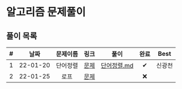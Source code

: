 # 알고리즘 문제풀이

## 풀이 목록

| # | 날짜 | 문제이름 | 링크 | 풀이 | 완료 | Best |
| :---: | :---: | :---: | :---: | :---: | :---:| :---: |
| 1 | 22-01-20 |단어정렬 | [문제](https://www.acmicpc.net/problem/1181) |[단어정렬.md](https://kdt-gitlab.elice.io/eunhyekim1223/codingtest-study/-/blob/master/GwangCheon/%EB%8B%A8%EC%96%B4%20%EC%A0%95%EB%A0%AC.md) | ✔ | 신광천 |
| 2 | 22-01-25 | 로프 | [문제](https://www.acmicpc.net/problem/2217) | | ❌| |
